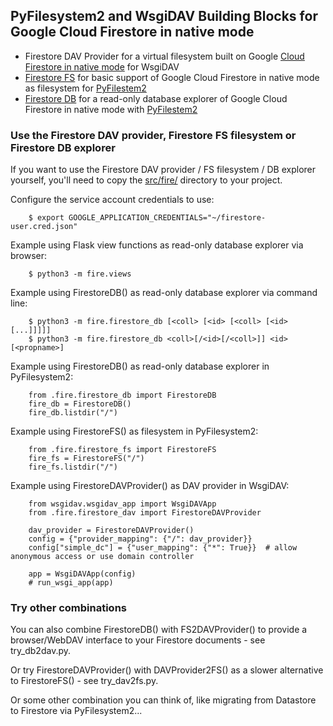 ## PyFilesystem2 and WsgiDAV Building Blocks for Google Cloud Firestore in native mode

  * Firestore DAV Provider for a virtual filesystem built on Google [Cloud Firestore in native mode](https://cloud.google.com/firestore/docs/) for WsgiDAV
  * [Firestore FS](https://github.com/mikespub-org/mp-fs-wsgidav/blob/master/src/fire/firestore_fs.py) for basic support of Google Cloud Firestore in native mode as filesystem for [PyFilestem2](https://docs.pyfilesystem.org/)
  * [Firestore DB](https://github.com/mikespub-org/mp-fs-wsgidav/blob/master/src/fire/firestore_db.py) for a read-only database explorer of Google Cloud Firestore in native mode with [PyFilestem2](https://docs.pyfilesystem.org/)

### Use the Firestore DAV provider, Firestore FS filesystem or Firestore DB explorer ###

If you want to use the Firestore DAV provider / FS filesystem / DB explorer yourself, you'll need to copy the [src/fire/](https://github.com/mikespub-org/mp-fs-wsgidav/tree/master/src/fire) directory to your project.

Configure the service account credentials to use:

```
    $ export GOOGLE_APPLICATION_CREDENTIALS="~/firestore-user.cred.json"
```

Example using Flask view functions as read-only database explorer via browser:

```
    $ python3 -m fire.views
```

Example using FirestoreDB() as read-only database explorer via command line:

```
    $ python3 -m fire.firestore_db [<coll> [<id> [<coll> [<id> [...]]]]]
    $ python3 -m fire.firestore_db <coll>[/<id>[/<coll>]] <id>[<propname>]
```

Example using FirestoreDB() as read-only database explorer in PyFilesystem2:

```
    from .fire.firestore_db import FirestoreDB
    fire_db = FirestoreDB()
    fire_db.listdir("/")
```

Example using FirestoreFS() as filesystem in PyFilesystem2:

```
    from .fire.firestore_fs import FirestoreFS
    fire_fs = FirestoreFS("/")
    fire_fs.listdir("/")
```

Example using FirestoreDAVProvider() as DAV provider in WsgiDAV:

```
    from wsgidav.wsgidav_app import WsgiDAVApp
    from .fire.firestore_dav import FirestoreDAVProvider
    
    dav_provider = FirestoreDAVProvider()
    config = {"provider_mapping": {"/": dav_provider}}
    config["simple_dc"] = {"user_mapping": {"*": True}}  # allow anonymous access or use domain controller
    
    app = WsgiDAVApp(config)
    # run_wsgi_app(app)
```

### Try other combinations ###

You can also combine FirestoreDB() with FS2DAVProvider() to provide a browser/WebDAV interface to your Firestore documents - see try_db2dav.py.

Or try FirestoreDAVProvider() with DAVProvider2FS() as a slower alternative to FirestoreFS() - see try_dav2fs.py.

Or some other combination you can think of, like migrating from Datastore to Firestore via PyFilesystem2...

